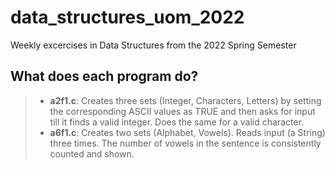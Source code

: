 # data_structures_uom_2022
Weekly excercises in Data Structures from the 2022 Spring Semester

## What does each program do?
> - **a2f1.c**: Creates three sets (Integer, Characters, Letters) by setting the corresponding ASCII values as TRUE and then asks for input till it finds a valid integer. Does the same for a valid character.
> - **a6f1.c**: Creates two sets (Alphabet, Vowels). Reads input (a String) three times. The number of vowels in the sentence is consistently counted and shown.
